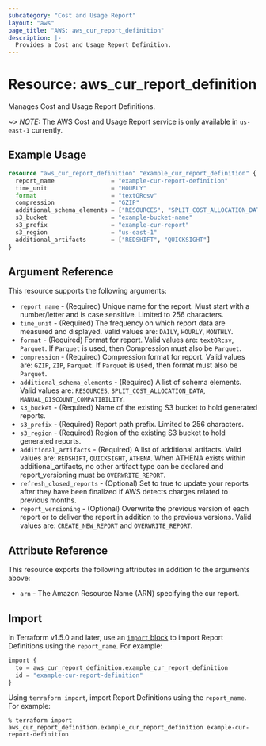 ```yaml
---
subcategory: "Cost and Usage Report"
layout: "aws"
page_title: "AWS: aws_cur_report_definition"
description: |-
  Provides a Cost and Usage Report Definition.
---
```


# Resource: aws_cur_report_definition

Manages Cost and Usage Report Definitions.

~> *NOTE:* The AWS Cost and Usage Report service is only available in `us-east-1` currently.

## Example Usage

```terraform
resource "aws_cur_report_definition" "example_cur_report_definition" {
  report_name                = "example-cur-report-definition"
  time_unit                  = "HOURLY"
  format                     = "textORcsv"
  compression                = "GZIP"
  additional_schema_elements = ["RESOURCES", "SPLIT_COST_ALLOCATION_DATA"]
  s3_bucket                  = "example-bucket-name"
  s3_prefix                  = "example-cur-report"
  s3_region                  = "us-east-1"
  additional_artifacts       = ["REDSHIFT", "QUICKSIGHT"]
}
```

## Argument Reference

This resource supports the following arguments:

* `report_name` - (Required) Unique name for the report. Must start with a number/letter and is case sensitive. Limited to 256 characters.
* `time_unit` - (Required) The frequency on which report data are measured and displayed.  Valid values are: `DAILY`, `HOURLY`, `MONTHLY`.
* `format` - (Required) Format for report. Valid values are: `textORcsv`, `Parquet`. If `Parquet` is used, then Compression must also be `Parquet`.
* `compression` - (Required) Compression format for report. Valid values are: `GZIP`, `ZIP`, `Parquet`. If `Parquet` is used, then format must also be `Parquet`.
* `additional_schema_elements` - (Required) A list of schema elements. Valid values are: `RESOURCES`, `SPLIT_COST_ALLOCATION_DATA`, `MANUAL_DISCOUNT_COMPATIBILITY`.
* `s3_bucket` - (Required) Name of the existing S3 bucket to hold generated reports.
* `s3_prefix` - (Required) Report path prefix. Limited to 256 characters.
* `s3_region` - (Required) Region of the existing S3 bucket to hold generated reports.
* `additional_artifacts` - (Required) A list of additional artifacts. Valid values are: `REDSHIFT`, `QUICKSIGHT`, `ATHENA`. When ATHENA exists within additional_artifacts, no other artifact type can be declared and report_versioning must be `OVERWRITE_REPORT`.
* `refresh_closed_reports` - (Optional) Set to true to update your reports after they have been finalized if AWS detects charges related to previous months.
* `report_versioning` - (Optional) Overwrite the previous version of each report or to deliver the report in addition to the previous versions. Valid values are: `CREATE_NEW_REPORT` and `OVERWRITE_REPORT`.

## Attribute Reference

This resource exports the following attributes in addition to the arguments above:

* `arn` - The Amazon Resource Name (ARN) specifying the cur report.

## Import

In Terraform v1.5.0 and later, use an [`import` block](https://developer.hashicorp.com/terraform/language/import) to import Report Definitions using the `report_name`. For example:

```terraform
import {
  to = aws_cur_report_definition.example_cur_report_definition
  id = "example-cur-report-definition"
}
```

Using `terraform import`, import Report Definitions using the `report_name`. For example:

```console
% terraform import aws_cur_report_definition.example_cur_report_definition example-cur-report-definition
```
